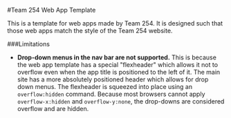 #Team 254 Web App Template

This is a template for web apps made by Team 254. It is designed such that those web apps match the style of the Team 254 website.

###Limitations

* **Drop-down menus in the nav bar are not supported.** This is because the web app template has a special "flexheader" which allows it not to overflow even when the app title is positioned to the left of it. The main site has a more absolutely positioned header which allows for drop down menus. The flexheader is squeezed into place using an `overflow:hidden` command. Because most browsers cannot apply `overflow-x:hidden` and `overflow-y:none`, the drop-downs are considered overflow and are hidden.

